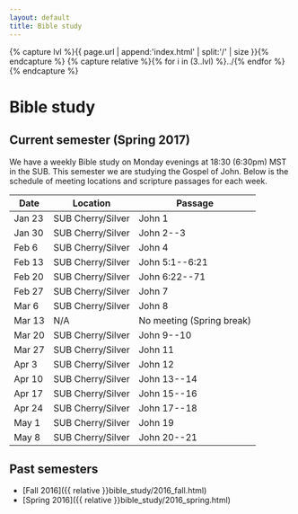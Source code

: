 ```yaml
---
layout: default
title: Bible study
---
```


{% capture lvl %}{{ page.url | append:'index.html' | split:'/' | size }}{% endcapture %}
{% capture relative %}{% for i in (3..lvl) %}../{% endfor %}{% endcapture %}

Bible study
===========

Current semester (Spring 2017)
------------------------------

We have a weekly Bible study on Monday evenings at 18:30 (6:30pm) MST in the
SUB. This semester we are studying the Gospel of John. Below is the schedule
of meeting locations and scripture passages for each week.

| Date   | Location               | Passage                          |
| ------ | ---------------------- | -------------------------------- |
| Jan 23 | SUB Cherry/Silver      | John 1                           |
| Jan 30 | SUB Cherry/Silver      | John 2--3                        |
| Feb  6 | SUB Cherry/Silver      | John 4                           |
| Feb 13 | SUB Cherry/Silver      | John 5:1--6:21                   |
| Feb 20 | SUB Cherry/Silver      | John 6:22--71                    |
| Feb 27 | SUB Cherry/Silver      | John 7                           |
| Mar  6 | SUB Cherry/Silver      | John 8                           |
| Mar 13 | N/A                    | No meeting (Spring break)        |
| Mar 20 | SUB Cherry/Silver      | John 9--10                       |
| Mar 27 | SUB Cherry/Silver      | John 11                          |
| Apr  3 | SUB Cherry/Silver      | John 12                          |
| Apr 10 | SUB Cherry/Silver      | John 13--14                      |
| Apr 17 | SUB Cherry/Silver      | John 15--16                      |
| Apr 24 | SUB Cherry/Silver      | John 17--18                      |
| May  1 | SUB Cherry/Silver      | John 19                          |
| May  8 | SUB Cherry/Silver      | John 20--21                      |

Past semesters
--------------

* [Fall 2016]({{ relative }}bible_study/2016_fall.html)
* [Spring 2016]({{ relative }}bible_study/2016_spring.html)
